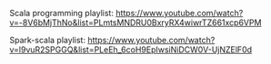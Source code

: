 Scala programming playlist:
    https://www.youtube.com/watch?v=-8V6bMjThNo&list=PLmtsMNDRU0BxryRX4wiwrTZ661xcp6VPM

Spark-scala playlist: 
    https://www.youtube.com/watch?v=l9vuR2SPGGQ&list=PLeEh_6coH9EpIwsiNiDCW0V-UjNZElF0d